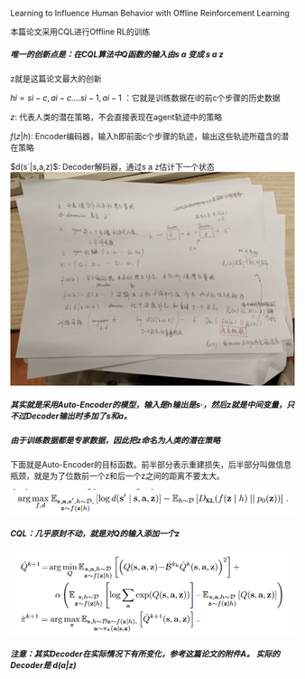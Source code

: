 Learning to Influence Human Behavior with Offline Reinforcement Learning

本篇论文采用CQL进行Offline RL的训练
##### 唯一的创新点是：在CQL算法中Q函数的输入由s a 变成 s a z
z就是这篇论文最大的创新

$hi = {si-c,ai-c .... si-1,ai-1}$ ：它就是训练数据在i的前c个步骤的历史数据

$z$: 代表人类的潜在策略，不会直接表现在agent轨迹中的策略

$f(z|h)$: Encoder编码器，输入h即前面c个步骤的轨迹，输出这些轨迹所蕴含的潜在策略

$d(s`|s,a,z)$: Decoder解码器，通过s a z估计下一个状态
![Alt text](b4e66a62639c20e24ef015c3e2ef6d8.png)

##### 其实就是采用Auto-Encoder的模型，输入是h输出是s·，然后z就是中间变量，只不过Decoder输出时多加了s和a。
##### 由于训练数据都是专家数据，因此把z命名为人类的潜在策略

下面就是Auto-Encoder的目标函数。前半部分表示重建损失，后半部分叫做信息瓶颈，就是为了位数前一个z和后一个z之间的距离不要太大。

![Alt text](image-2.png)

##### CQL：几乎原封不动，就是对Q的输入添加一个z
![Alt text](image-3.png)

##### 注意：其实Decoder在实际情况下有所变化，参考这篇论文的附件A。 实际的Decoder是 $d(a|z)$
